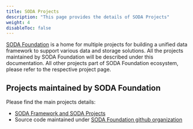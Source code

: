 ```yaml
---
title: SODA Projects
description: "This page provides the details of SODA Projects"
weight: 4
disableToc: false
---
```

[SODA Foundation](https://sodafoundation.io) is a home for multiple projects for building a unified data framework to support various data and storage solutions. All the projects maintained by SODA Foundation will be described under this documentation. All other projects part of SODA Foundation ecosystem, please refer to the respective project page.

## Projects maintained by SODA Foundation
Please find the main projects details:
 - [SODA Framework and SODA Projects](https://github.com/sodafoundation/design-specs/blob/master/SODAFrameworkAndSODAProjects.md)
 - Source code maintained under [SODA Foundation github organization](https://github.com/sodafoundation)
 
